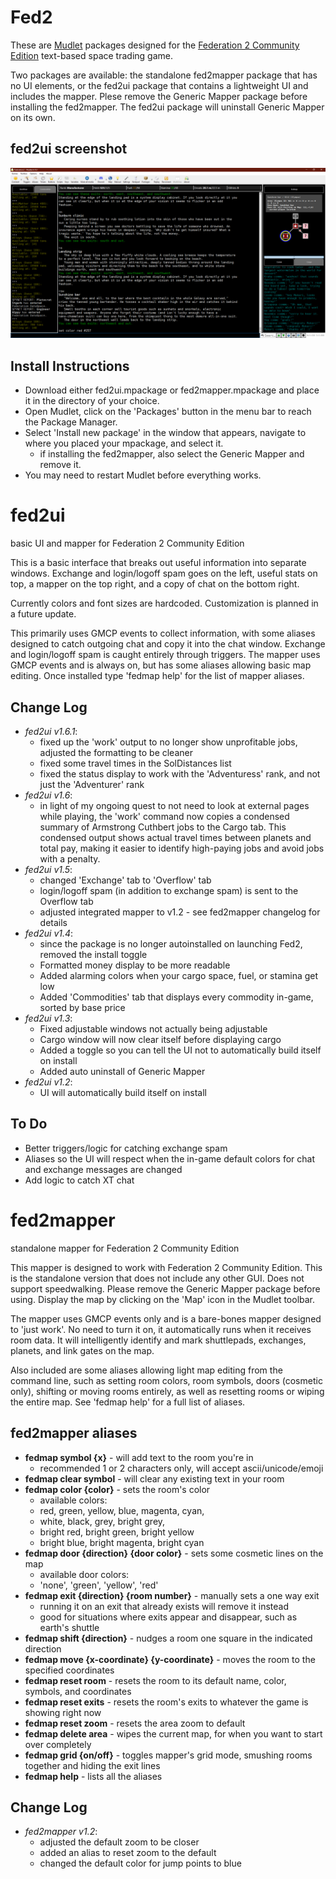 # Fed2
These are [Mudlet](https://wiki.mudlet.org/w/Main_Page) packages designed for the [Federation 2 Community Edition](https://federation2.com) text-based space trading game.

Two packages are available: the standalone fed2mapper package that has no UI elements, or the fed2ui package that contains a lightweight UI and includes the mapper. Plese remove the Generic Mapper package before installing the fed2mapper. The fed2ui package will uninstall Generic Mapper on its own.

## fed2ui screenshot
![Screenshot of the v1.5 fed2ui interface](https://raw.githubusercontent.com/Ohmi02/Fed2/refs/heads/main/fed2ui_screenshot_v2.PNG)

## Install Instructions
- Download either fed2ui.mpackage or fed2mapper.mpackage and place it in the directory of your choice.
- Open Mudlet, click on the 'Packages' button in the menu bar to reach the Package Manager.
- Select 'Install new package' in the window that appears, navigate to where you placed your mpackage, and select it.
  + if installing the fed2mapper, also select the Generic Mapper and remove it.
- You may need to restart Mudlet before everything works.

# fed2ui
basic UI and mapper for Federation 2 Community Edition

This is a basic interface that breaks out useful information into separate windows. Exchange and login/logoff spam goes on the left, useful stats on top, a mapper on the top right, and a copy of chat on the bottom right.

Currently colors and font sizes are hardcoded. Customization is planned in a future update.

This primarily uses GMCP events to collect information, with some aliases designed to catch outgoing chat and copy it into the chat window. Exchange and login/logoff spam is caught entirely through triggers. The mapper uses GMCP events and is always on, but has some aliases allowing basic map editing. Once installed type 'fedmap help' for the list of mapper aliases.

## Change Log
- *fed2ui v1.6.1*:
  + fixed up the 'work' output to no longer show unprofitable jobs, adjusted the formatting to be cleaner
  + fixed some travel times in the SolDistances list
  + fixed the status display to work with the 'Adventuress' rank, and not just the 'Adventurer' rank
- *fed2ui v1.6*:
  + in light of my ongoing quest to not need to look at external pages while playing,
    the 'work' command now copies a condensed summary of Armstrong Cuthbert jobs to the Cargo tab.
    This condensed output shows actual travel times between planets and total pay, making it easier
    to identify high-paying jobs and avoid jobs with a penalty.
- *fed2ui v1.5*:
  + changed 'Exchange' tab to 'Overflow' tab
  + login/logoff spam (in addition to exchange spam) is sent to the Overflow tab
  + adjusted integrated mapper to v1.2 - see fed2mapper changelog for details
- *fed2ui v1.4*:
  + since the package is no longer autoinstalled on launching Fed2, removed the install toggle
  + Formatted money display to be more readable
  + Added alarming colors when your cargo space, fuel, or stamina get low
  + Added 'Commodities' tab that displays every commodity in-game, sorted by base price
- *fed2ui v1.3*:
  + Fixed adjustable windows not actually being adjustable
  + Cargo window will now clear itself before displaying cargo
  + Added a toggle so you can tell the UI not to automatically build itself on install
  + Added auto uninstall of Generic Mapper
- *fed2ui v1.2*:
  + UI will automatically build itself on install
 ## To Do
 - Better triggers/logic for catching exchange spam
 - Aliases so the UI will respect when the in-game default colors for chat and exchange messages are changed
 - Add logic to catch XT chat 

# fed2mapper
standalone mapper for Federation 2 Community Edition

This mapper is designed to work with Federation 2 Community Edition. This is the standalone version that does not include any other GUI. Does not support speedwalking. Please remove the Generic Mapper package before using. Display the map by clicking on the 'Map' icon in the Mudlet toolbar.

The mapper uses GMCP events only and is a bare-bones mapper designed to 'just work'. No need to turn it on, it automatically runs when it receives room data. It will intelligently identify and mark shuttlepads, exchanges, planets, and link gates on the map.

Also included are some aliases allowing light map editing from the command line, such as setting room colors, room symbols, doors (cosmetic only), shifting or moving rooms entirely, as well as resetting rooms or wiping the entire map. See 'fedmap help' for a full list of aliases.

## fed2mapper aliases
- **fedmap symbol {x}** - will add text to the room you're in
  + recommended 1 or 2 characters only, will accept ascii/unicode/emoji
- **fedmap clear symbol** - will clear any existing text in your room
- **fedmap color {color}** - sets the room's color
  + available colors:
  + red, green, yellow, blue, magenta, cyan,
  + white, black, grey, bright grey,
  + bright red, bright green, bright yellow
  + bright blue, bright magenta, bright cyan
- **fedmap door {direction} {door color}** - sets some cosmetic lines on the map
  + available door colors:
  + 'none', 'green', 'yellow', 'red'
- **fedmap exit {direction} {room number}** - manually sets a one way exit
  + running it on an exit that already exists will remove it instead
  + good for situations where exits appear and disappear, such as earth's shuttle
- **fedmap shift {direction}** - nudges a room one square in the indicated direction
- **fedmap move {x-coordinate} {y-coordinate}** - moves the room to the specified coordinates
- **fedmap reset room** - resets the room to its default name, color, symbols, and coordinates
- **fedmap reset exits** - resets the room's exits to whatever the game is showing right now
- **fedmap reset zoom** - resets the area zoom to default
- **fedmap delete area** - wipes the current map, for when you want to start over completely
- **fedmap grid {on/off}** - toggles mapper's grid mode, smushing rooms together and hiding the exit lines
- **fedmap help** - lists all the aliases
## Change Log
- *fed2mapper v1.2*:
  + adjusted the default zoom to be closer
  + added an alias to reset zoom to the default
  + changed the default color for jump points to blue
